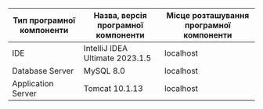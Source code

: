 | Тип програмної компоненти | Назва, версія програмної компоненти              | Місце розташування програмної компоненти          | 
|---------------------------|--------------------------------------------------|---------------------------------------------------|
| IDE                       | IntelliJ IDEA Ultimate 2023.1.5                  | localhost                                          |
| Database Server           | MySQL 8.0                                        | localhost                                          |
| Application Server        | Tomcat 10.1.13                                   | localhost                                          |
